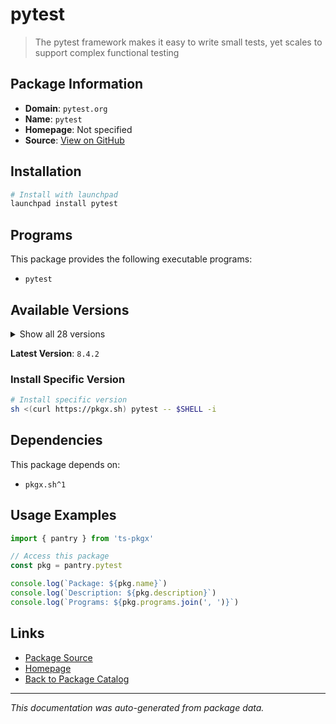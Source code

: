 # pytest

> The pytest framework makes it easy to write small tests, yet scales to support complex functional testing

## Package Information

- **Domain**: `pytest.org`
- **Name**: `pytest`
- **Homepage**: Not specified
- **Source**: [View on GitHub](https://github.com/pkgxdev/pantry/tree/main/projects/pytest.org/package.yml)

## Installation

```bash
# Install with launchpad
launchpad install pytest
```

## Programs

This package provides the following executable programs:

- `pytest`

## Available Versions

<details>
<summary>Show all 28 versions</summary>

- `8.4.2`, `8.4.1`, `8.4.0`, `8.3.5`, `8.3.4`
- `8.3.3`, `8.3.2`, `8.3.1`, `8.3.0`, `8.2.2`
- `8.2.1`, `8.2.0`, `8.1.2`, `8.1.1`, `8.1.0`
- `8.0.2`, `8.0.1`, `8.0.0`, `7.4.4`, `7.4.3`
- `7.4.2`, `7.4.1`, `7.4.0`, `7.3.2`, `7.3.1`
- `7.3.0`, `7.2.2`, `7.1.0`

</details>

**Latest Version**: `8.4.2`

### Install Specific Version

```bash
# Install specific version
sh <(curl https://pkgx.sh) pytest -- $SHELL -i
```

## Dependencies

This package depends on:

- `pkgx.sh^1`

## Usage Examples

```typescript
import { pantry } from 'ts-pkgx'

// Access this package
const pkg = pantry.pytest

console.log(`Package: ${pkg.name}`)
console.log(`Description: ${pkg.description}`)
console.log(`Programs: ${pkg.programs.join(', ')}`)
```

## Links

- [Package Source](https://github.com/pkgxdev/pantry/tree/main/projects/pytest.org/package.yml)
- [Homepage](#)
- [Back to Package Catalog](../../package-catalog.md)

---

*This documentation was auto-generated from package data.*
